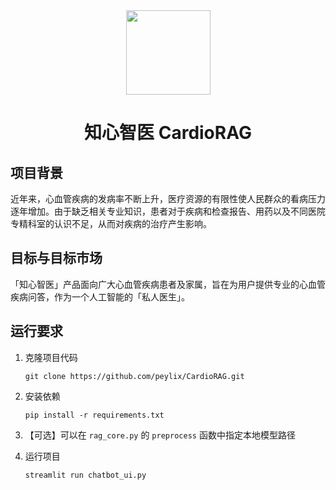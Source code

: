 <div align="center" id="madewithlua">
  <img
    src="https://github.com/peylix/CardioRAG/blob/main/cardiorag-logo-without-background.png"
    width="135"
    height="135"
  />
</div>
<h1 align="center">知心智医 CardioRAG</h1>

## 项目背景
近年来，心血管疾病的发病率不断上升，医疗资源的有限性使人民群众的看病压力逐年增加。由于缺乏相关专业知识，患者对于疾病和检查报告、用药以及不同医院专精科室的认识不足，从而对疾病的治疗产生影响。

## 目标与目标市场
「知心智医」产品面向广大心血管疾病患者及家属，旨在为用户提供专业的心血管疾病问答，作为一个人工智能的「私人医生」。

## 运行要求

1. 克隆项目代码

    ```shell
    git clone https://github.com/peylix/CardioRAG.git
    ```

2. 安装依赖

    ```shell
    pip install -r requirements.txt
    ```

3. 【可选】可以在 `rag_core.py` 的 `preprocess` 函数中指定本地模型路径

4. 运行项目

    ```shell
    streamlit run chatbot_ui.py
    ```
